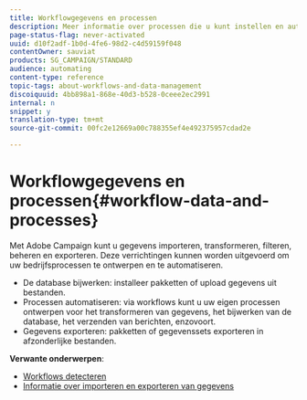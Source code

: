 ```yaml
---
title: Workflowgegevens en processen
description: Meer informatie over processen die u kunt instellen en automatiseren met Adobe Campaign.
page-status-flag: never-activated
uuid: d10f2adf-1b0d-4fe6-98d2-c4d59159f048
contentOwner: sauviat
products: SG_CAMPAIGN/STANDARD
audience: automating
content-type: reference
topic-tags: about-workflows-and-data-management
discoiquuid: 4bb898a1-868e-40d3-b528-0ceee2ec2991
internal: n
snippet: y
translation-type: tm+mt
source-git-commit: 00fc2e12669a00c788355ef4e492375957cdad2e

---
```



# Workflowgegevens en processen{#workflow-data-and-processes}

Met Adobe Campaign kunt u gegevens importeren, transformeren, filteren, beheren en exporteren. Deze verrichtingen kunnen worden uitgevoerd om uw bedrijfsprocessen te ontwerpen en te automatiseren.

* De database bijwerken: installeer pakketten of upload gegevens uit bestanden.
* Processen automatiseren: via workflows kunt u uw eigen processen ontwerpen voor het transformeren van gegevens, het bijwerken van de database, het verzenden van berichten, enzovoort.
* Gegevens exporteren: pakketten of gegevenssets exporteren in afzonderlijke bestanden.

**Verwante onderwerpen**:

* [Workflows detecteren](../../automating/using/discovering-workflows.md)
* [Informatie over importeren en exporteren van gegevens](../../automating/using/about-data-import-and-export.md)

